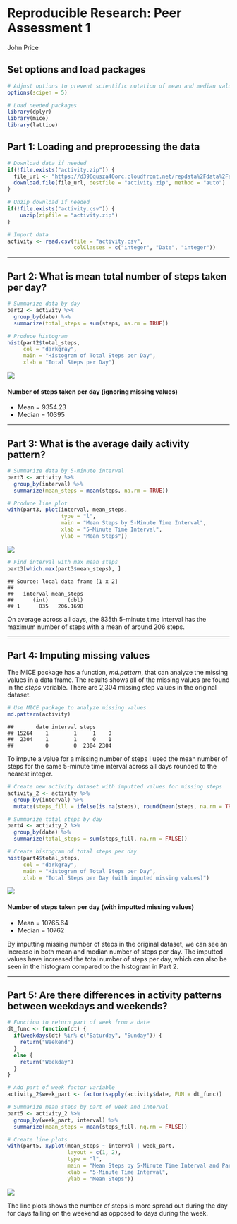 # Reproducible Research: Peer Assessment 1
John Price  

## Set options and load packages


```r
# Adjust options to prevent scientific notation of mean and median values
options(scipen = 5)

# Load needed packages
library(dplyr)
library(mice)
library(lattice)
```

## Part 1: Loading and preprocessing the data


```r
# Download data if needed
if(!file.exists("activity.zip")) {
  file_url <- "https://d396qusza40orc.cloudfront.net/repdata%2Fdata%2Factivity.zip"
  download.file(file_url, destfile = "activity.zip", method = "auto")
}

# Unzip download if needed
if(!file.exists("activity.csv")) {
    unzip(zipfile = "activity.zip")
}

# Import data
activity <- read.csv(file = "activity.csv",
                     colClasses = c("integer", "Date", "integer"))
```

***

## Part 2: What is mean total number of steps taken per day?

```r
# Summarize data by day
part2 <- activity %>%
  group_by(date) %>%
  summarize(total_steps = sum(steps, na.rm = TRUE))

# Produce histogram
hist(part2$total_steps,
     col = "darkgray",
     main = "Histogram of Total Steps per Day",
     xlab = "Total Steps per Day")
```

![](PA1_template_files/figure-html/unnamed-chunk-3-1.png)

#### Number of steps taken per day (ignoring missing values)

* Mean = 9354.23
* Median = 10395

***

## Part 3: What is the average daily activity pattern?

```r
# Summarize data by 5-minute interval
part3 <- activity %>%
  group_by(interval) %>%
  summarize(mean_steps = mean(steps, na.rm = TRUE))

# Produce line plot
with(part3, plot(interval, mean_steps,
                 type = "l",
                 main = "Mean Steps by 5-Minute Time Interval",
                 xlab = "5-Minute Time Interval",
                 ylab = "Mean Steps"))
```

![](PA1_template_files/figure-html/unnamed-chunk-4-1.png)

```r
# Find interval with max mean steps
part3[which.max(part3$mean_steps), ]
```

```
## Source: local data frame [1 x 2]
## 
##   interval mean_steps
##      (int)      (dbl)
## 1      835   206.1698
```

On average across all days, the 835th 5-minute time interval has the maximum number of steps with a mean of around 206 steps.

***

## Part 4: Imputing missing values

The MICE package has a function, *md.pattern*, that can analyze the missing values in a data frame. The results shows all of the missing values are found in the *steps* variable. There are 2,304 missing step values in the original dataset.


```r
# Use MICE package to analyze missing values
md.pattern(activity)
```

```
##       date interval steps     
## 15264    1        1     1    0
##  2304    1        1     0    1
##          0        0  2304 2304
```

To impute a value for a missing number of steps I used the mean number of steps for the same 5-minute time interval across all days rounded to the nearest integer.


```r
# Create new activity dataset with imputted values for missing steps
activity_2 <- activity %>%
  group_by(interval) %>%
  mutate(steps_fill = ifelse(is.na(steps), round(mean(steps, na.rm = TRUE)), steps))
```


```r
# Summarize total steps by day
part4 <- activity_2 %>%
  group_by(date) %>%
  summarize(total_steps = sum(steps_fill, na.rm = FALSE))

# Create histogram of total steps per day
hist(part4$total_steps,
     col = "darkgray",
     main = "Histogram of Total Steps per Day",
     xlab = "Total Steps per Day (with imputed missing values)")
```

![](PA1_template_files/figure-html/unnamed-chunk-8-1.png)

#### Number of steps taken per day (with imputted missing values)

* Mean = 10765.64
* Median = 10762

By imputting missing number of steps in the original dataset, we can see an increase in both mean and median number of steps per day. The imputted values have increased the total number of steps per day, which can also be seen in the histogram compared to the histogram in Part 2.

***

## Part 5: Are there differences in activity patterns between weekdays and weekends?


```r
# Function to return part of week from a date
dt_func <- function(dt) {
  if(weekdays(dt) %in% c("Saturday", "Sunday")) {
    return("Weekend")
  }
  else {
    return("Weekday")
  }
}

# Add part of week factor variable
activity_2$week_part <- factor(sapply(activity$date, FUN = dt_func))
```


```r
# Summarize mean steps by part of week and interval
part5 <- activity_2 %>%
  group_by(week_part, interval) %>%
  summarize(mean_steps = mean(steps_fill, nq.rm = FALSE))

# Create line plots
with(part5, xyplot(mean_steps ~ interval | week_part,
                   layout = c(1, 2),
                   type = "l",
                   main = "Mean Steps by 5-Minute Time Interval and Part of Week",
                   xlab = "5-Minute Time Interval",
                   ylab = "Mean Steps"))
```

![](PA1_template_files/figure-html/unnamed-chunk-10-1.png)

The line plots shows the number of steps is more spread out during the day for days falling on the weekend as opposed to days during the week.
